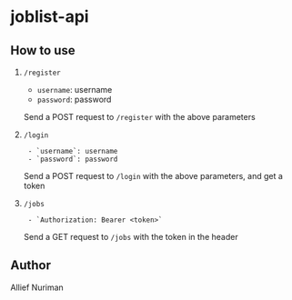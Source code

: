 # joblist-api

## How to use
1. `/register`

    - `username`: username
    - `password`: password
    
    Send a POST request to `/register` with the above parameters

2. `/login`
    
        - `username`: username
        - `password`: password

    Send a POST request to `/login` with the above parameters, and get a token

3. `/jobs`

        - `Authorization: Bearer <token>`

    Send a GET request to `/jobs` with the token in the header

## Author
Allief Nuriman